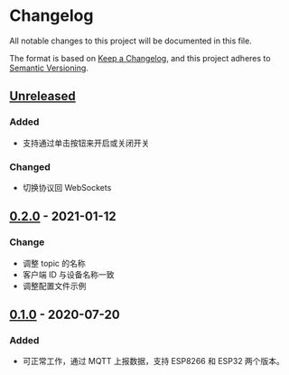 # Changelog

All notable changes to this project will be documented in this file.

The format is based on [Keep a Changelog](https://keepachangelog.com/zh-CN/1.0.0/),
and this project adheres to [Semantic Versioning](https://semver.org/lang/zh-CN/spec/v2.0.0.html).

## [Unreleased]

### Added

- 支持通过单击按钮来开启或关闭开关

### Changed

- 切换协议回 WebSockets

## [0.2.0] - 2021-01-12

### Change

- 调整 topic 的名称
- 客户端 ID 与设备名称一致
- 调整配置文件示例

## [0.1.0] - 2020-07-20

### Added

- 可正常工作，通过 MQTT 上报数据，支持 ESP8266 和 ESP32 两个版本。

[Unreleased]: https://github.com/he0119/smart-home-device/compare/v0.2.0...HEAD

[0.2.0]: https://github.com/he0119/smart-home-device/compare/v0.1.0...v0.2.0
[0.1.0]: https://github.com/he0119/smart-home-device/releases/tag/v0.1.0
